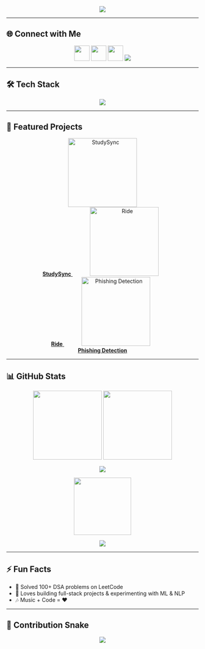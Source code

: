 <p align="center">
  <img src="https://readme-typing-svg.demolab.com?font=Fira+Code&size=32&pause=1000&color=FF5733&center=true&vCenter=true&width=700&lines=Hi+👋,+I'm+Konagalla+Venkata+Mithilesh;Software+Developer+|+Problem+Solver;Competitive+Programmer+|+Tech+Enthusiast" />
</p>

---

## 🌐 Connect with Me
<p align="center">
  <a href="https://github.com/Mithi-2005"><img src="https://skillicons.dev/icons?i=github" height="40"/></a>
  <a href="https://www.linkedin.com/in/venkata-mithilesh-konagalla-45b18b324/"><img src="https://skillicons.dev/icons?i=linkedin" height="40"/></a>
  <a href="mailto:kvmithilesh10@gmail.com"><img src="https://skillicons.dev/icons?i=gmail" height="40"/></a>
  <a href="https://leetcode.com/u/mithi2005/"><img src="https://img.shields.io/badge/LeetCode-FFA116?style=for-the-badge&logo=leetcode&logoColor=black" /></a>
</p>

---

## 🛠️ Tech Stack
<p align="center">
  <img src="https://skillicons.dev/icons?i=python,java,c,cpp,html,css,js,tailwind,react,django,nodejs,express,mysql,postgresql,mongodb,laravel,git,docker,aws" />
</p>

---

## 🚀 Featured Projects
<p align="center">
  <a href="https://github.com/Mithi-2005/StudySync" title="StudySync">
    <img src="https://media.giphy.com/media/26BRQTezZrKak4BeE/giphy.gif" width="180" alt="StudySync" style="margin: 0 10px;"/>
    <br><b>StudySync</b>
  </a>
  &nbsp;&nbsp;&nbsp;&nbsp;&nbsp;&nbsp;&nbsp;&nbsp;
  <a href="https://github.com/Mithi-2005/ride" title="Ride">
    <img src="https://media.giphy.com/media/xT0GqFZ8Q7g8QjQ3GM/giphy.gif" width="180" alt="Ride" style="margin: 0 10px;"/>
    <br><b>Ride</b>
  </a>
  &nbsp;&nbsp;&nbsp;&nbsp;&nbsp;&nbsp;&nbsp;&nbsp;
  <a href="https://github.com/Mithi-2005/network_security" title="Phishing Detection">
    <img src="https://media.giphy.com/media/3o6MblfP3lDzQnrrgI/giphy.gif" width="180" alt="Phishing Detection" style="margin: 0 10px;"/>
    <br><b>Phishing Detection</b>
  </a>
</p>

---

## 📊 GitHub Stats
<p align="center">
  <img src="https://github-readme-stats.vercel.app/api?username=Mithi-2005&show_icons=true&theme=radical" height="180"/>
  <img src="https://github-readme-streak-stats.herokuapp.com/?user=Mithi-2005&theme=radical" height="180"/>
</p>

<p align="center">
  <img src="https://github-readme-activity-graph.vercel.app/graph?username=Mithi-2005&bg_color=0D1117&color=00C9FF&line=FF5733&point=FFFFFF&area=true&hide_border=true" />
</p>

<p align="center">
  <img src="https://github-readme-stats.vercel.app/api/top-langs/?username=Mithi-2005&layout=compact&theme=radical" height="150"/>
</p>

<p align="center">
  <img src="https://github-profile-trophy.vercel.app/?username=Mithi-2005&theme=onedark&row=1&column=7" />
</p>

---

## ⚡ Fun Facts
- 🎯 Solved 100+ DSA problems on LeetCode  
- 🧩 Loves building full-stack projects & experimenting with ML & NLP  
- 🎶 Music + Code = ❤️  

---

## 🐍 Contribution Snake
<p align="center">
  <img src="https://raw.githubusercontent.com/Mithi-2005/Mithi-2005/output/github-contribution-grid-snake.svg" />
</p>
